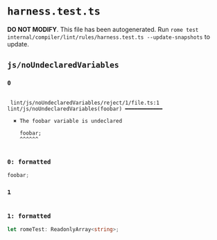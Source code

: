 # `harness.test.ts`

**DO NOT MODIFY**. This file has been autogenerated. Run `rome test internal/compiler/lint/rules/harness.test.ts --update-snapshots` to update.

## `js/noUndeclaredVariables`

### `0`

```

 lint/js/noUndeclaredVariables/reject/1/file.ts:1 lint/js/noUndeclaredVariables(foobar) ━━━━━━━━━━━━

  ✖ The foobar variable is undeclared

    foobar;
    ^^^^^^


```

### `0: formatted`

```ts
foobar;

```

### `1`

```

```

### `1: formatted`

```ts
let romeTest: ReadonlyArray<string>;

```
